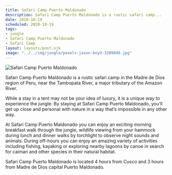 ```yaml
---
title: Safari Camp Puerto Maldonado
description: Safari Camp Puerto Maldonado is a rustic safari camp...
date: 2020-10-19
scheduled: 2020-10-19
tags:
- jungle
- Safari Camp Puerto Maldonado
- Safari Camp
layout: layouts/post.njk
image: "../../img/jungle/pexels-jason-boyd-3209049.jpg"
---
```


![Safari Camp Puerto Maldonado](../../img/jungle/pexels-jason-boyd-3209049.jpg)

Safari Camp Puerto Maldonado is a rustic safari camp in the Madre de Dios region of Peru, near the Tambopata River, a major tributary of the Amazon River.

While a stay in a tent may not be your idea of luxury, it is a unique way to experience the jungle. By staying at Safari Camp Puerto Maldonado, you’ll get up close and personal with nature in a way that’s impossible in any other way.

At Safari Camp Puerto Maldonado you can enjoy an exciting morning breakfast walk through the jungle, wildlife viewing from your hammock during lunch and dinner walks by torchlight to observe night sounds and animals. During off-hours you can enjoy an amazing variety of activities including fishing, kayaking or exploring nearby lagoons by canoe in search for caiman and other species in their natural habitat.

Safari Camp Puerto Maldonado is located 4 hours from Cusco and 3 hours from Madre de Dios capital Puerto Maldonado.